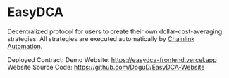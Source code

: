 # EasyDCA

Decentralized protocol for users to create their own dollar-cost-averaging strategies. All strategies are executed automatically by [Chainlink Automation](https://automation.chain.link).

Deployed Contract: <TODO>
Demo Website: https://easydca-frontend.vercel.app
Website Source Code: https://github.com/DoguD/EasyDCA-Website
